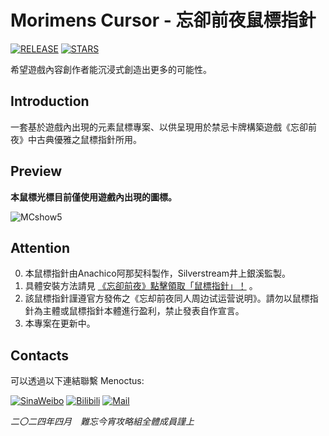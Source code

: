 # Morimens Cursor - 忘卻前夜鼠標指針

[![RELEASE](https://img.shields.io/github/release/Menoctus/Morimens-Cursor?style=flat-square)](https://github.com/Morimens-Cursor/Menoctus/releases/latest)
[![STARS](https://img.shields.io/github/stars/Menoctus/Morimens-Cursor?style=flat-square)](https://github.com/Morimens-Cursor/Menoctus/stargazers)

希望遊戲內容創作者能沉浸式創造出更多的可能性。

## Introduction

一套基於遊戲內出現的元素鼠標專案、以供呈現用於禁忌卡牌構築遊戲《忘卻前夜》中古典優雅之鼠標指針所用。

## Preview

**本鼠標光標目前僅使用遊戲內出現的圖標。**<br/>

![MCshow5](https://github.com/Menoctus/Morimens-Cursor/assets/165195956/9f186980-761b-435a-a672-2976e167d4b0)

## Attention

0. 本鼠標指針由Anachico阿那契科製作，Silverstream井上銀溪監製。
0. 具體安裝方法請見 [《忘卻前夜》點擊領取「鼠標指針」！](https://discord.com/channels/1131791637933199470/1210594811363594350) 。
0. 該鼠標指針謹遵官方發佈之《忘却前夜同人周边试运营说明》。請勿以鼠標指針為主體或鼠標指針本體進行盈利，禁止發表自作宣言。
0. 本專案在更新中。

## Contacts

可以透過以下連結聯繫 Menoctus:

[![SinaWeibo](https://img.shields.io/badge/Sina_Weibo-E6162D?style=flat-square&logo=SinaWeibo&logoColor=fff)](https://weibo.com/u/7899814735)
[![Bilibili](https://img.shields.io/badge/Bilibili-F79?style=flat-square&logo=Bilibili&logoColor=fff)](https://space.bilibili.com/3494377135541039)
[![Mail](https://img.shields.io/badge/Outlook_Mail-1898DA?style=flat-square&logo=microsoftoutlook&logoColor=fff)](mailto:Menoctus@outlook.com)

*二〇二四年四月　難忘今宵攻略組全體成員謹上*
